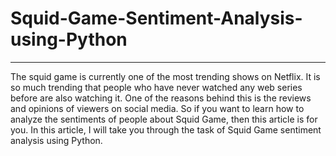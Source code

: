 # Squid-Game-Sentiment-Analysis-using-Python
 ---
The squid game is currently one of the most trending shows on Netflix. It is so much trending that people who have never watched any web series before are also watching it. One of the reasons behind this is the reviews and opinions of viewers on social media. So if you want to learn how to analyze the sentiments of people about Squid Game, then this article is for you. In this article, I will take you through the task of Squid Game sentiment analysis using Python.

